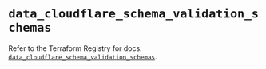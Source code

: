 # `data_cloudflare_schema_validation_schemas`

Refer to the Terraform Registry for docs: [`data_cloudflare_schema_validation_schemas`](https://registry.terraform.io/providers/cloudflare/cloudflare/5.10.1/docs/data-sources/schema_validation_schemas).
